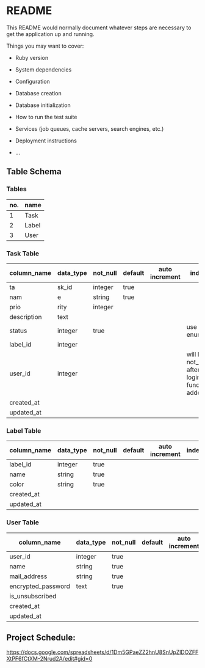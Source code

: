 # README

This README would normally document whatever steps are necessary to get the
application up and running.

Things you may want to cover:

* Ruby version

* System dependencies

* Configuration

* Database creation

* Database initialization

* How to run the test suite

* Services (job queues, cache servers, search engines, etc.)

* Deployment instructions

* ...


## Table Schema

### Tables
| no. | name  |
| --- | ----- |
| 1   | Task  |
| 2   | Label |
| 3   | User  |


### Task Table
| column_name | data_type | not_null | default | auto increment | index                                       | comments                                 --- |     |
| ----------- | --------- | -------- | ------- | -------------- | ------------------------------------------- | -------------------------------------------- | --- |
| ta          | sk_id     | integer  | true    |                |                                             |                                              |     |
| nam         | e         | string   | true    |                |                                             |                                              |     |
| prio        | rity      | integer  |         |                |                                             |                                              |     |
| description | text      |          |         |                |                                             |                                              |     |
| status      | integer   | true     |         |                | use enum                                    |                                              |     |
| label_id    | integer   |          |         |                |                                             |                                              |     |
| user_id     | integer   |          |         |                | will be not_null after login function added |                                              |     |
| created_at  |           |          |         |                |                                             |                                              |     |
| updated_at  |           |          |         |                |                                             |                                              |     |


### Label Table
| column_name | data_type | not_null | default | auto increment | index | comments |
| ----------- | --------- | -------- | ------- | -------------- | ----- | -------- |
| label_id    | integer   | true     |         |                |       |          |
| name        | string    | true     |         |                |       |          |
| color       | string    | true     |         |                |       |          |
| created_at  |           |          |         |                |       |          |
| updated_at  |           |          |         |                |       |          |


### User Table
| column_name        | data_type | not_null | default | auto increment | index | comments |
| ------------------ | --------- | -------- | ------- | -------------- | ----- | -------- |
| user_id            | integer   | true     |         |                |       |          |
| name               | string    | true     |         |                |       |          |
| mail_address       | string    | true     |         |                |       |          |
| encrypted_password | text      | true     |         |                |       |          |
| is_unsubscribed    |           |          |         |                |       |          |
| created_at         |           |          |         |                |       |          |
| updated_at         |           |          |         |                |       |          |


## Project Schedule:
https://docs.google.com/spreadsheets/d/1Dm5GPaeZZ2hnU8SnUpZlDOZFFXtPF6fCtXM-2Nrud2A/edit#gid=0
